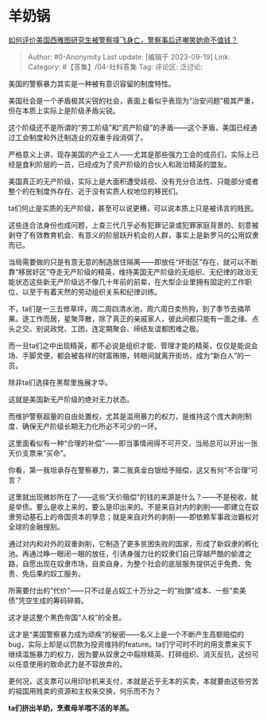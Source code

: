 # 羊奶锅
[如何评价美国西雅图研究生被警察撞飞身亡，警察事后还嘲笑她命不值钱？](https://www.zhihu.com/question/622176989/answer/3217041135)

> Author: #0-Anonymity
> Last update: [编辑于 2023-09-19]
> Link:
> Category:  #【答集】/04-社科答集
> Tag:
> 评论区:
> 泛讨论:

美国的警察暴力其实是一种被有意识容留的制度特性。

美国社会是一个矛盾极其尖锐的社会，表面上看似乎表现为“治安问题”极其严重，但在本质上实际上是阶级矛盾尖锐。

这个阶级还不是所谓的“劳工阶级”和“资产阶级”的矛盾——这个矛盾，美国已经通过工会制度和外迁制造业的双重手段消弭了。

严格意义上讲，现存美国的产业工人——尤其是那些强力工会的成员们，实际上已经是食利阶层的一员，已经成为了资产阶级的合伙人和政治精英的盟友。

美国真正的无产阶级，实际上是大面积遭受歧视、没有充分合法性、只能部分或者整个的在制度外存在、近于没有实质人权地位的移民们。

ta们何止是实质的无产阶级，甚至可以说更糟，可以说本质上只是被讳言的贱民。

这些连合法身份也成问题，上查三代几乎必有犯罪记录或犯罪家庭背景的、刻意被剥夺了有效教育机会、有意义的阶层跃升机会的人群，事实上是新罗马的公用奴隶而已。

当局需要做的只是有意无意的制造居住隔离——即放任“坏街区”存在，就可以不断靠“移居好区”夺走无产阶级的精英，维持美国无产阶级的无组织、无纪律的政治无能状态这些新无产阶级远不像几十年前的前辈，在大型企业里拥有固定的工作职位，以至于有着天然的劳动组织关系和纪律训练。

不，ta们是一三五修草坪，周二周四清水池，周六周日卖热狗，到了季节去摘苹果。逐工作而居，星聚萍散，除了真正的亲戚家人，彼此间都只能有一面之缘、点头之交。别说政党、工团，连定期聚会、缔结友谊都困难之极。

而一旦ta们之中出现精英，都不必说是组织才能、管理才能的精英，仅仅是能说会场、手脚灵便，都会被各样的财富贿赂，转眼间就离开街坊，成为“新白人”的一员。

除非ta们选择在黑帮里施展才华。

这就是美国新无产阶级的绝对无力状态。

而维护警察超量的自由处置权，尤其是滥用暴力的权力，是维持这个庞大剥削制度、确保无产阶级长期无力化所必不可少的一环。

这里面看似有一种“合理的补偿”——即当事情闹得不可开交，当局总可以开出一张天价支票来“买命”。

你看，第一我坦承存在警察暴力，第二我真金白银给予赔偿，这又有何“不合理”可言？

这里就出现微妙所在了——这些“天价赔偿”的钱的来源是什么？——不是税收，就是举债。要么是收上来的，要么是印出来的。不是来自对内的剥削——即建立在奴隶劳动基石上的帝国资本的孳息；就是来自对外的剥削——即依赖军事政治霸权对全球的金融搜刮。

通过对内和对外的双重剥削，它制造了更多贫困失败的国家，形成了新奴隶的孵化池。再通过睁一眼闭一眼的放任，引诱身强力壮的奴隶们自己穿越严酷的偷渡之路，自愿出现在奴隶市场，自卖自身，为整个社会的底层服务提供近乎免费、免责、免后果的奴工服务。

所需要付出的“代价”——只不过是占奴工十万分之一的“抬旗”成本、一些“卖美债”凭空生成的筹码碎屑。

这才是这整个黑色帝国“人权”的全景。

这才是“美国警察暴力成为顽疾”的秘密——名义上是一个不断产生高额赔偿的bug，实际上却是以罚款为投资维持的feature。ta们宁可时不时的用支票来买下继续滥施暴力的权力，因为要从奴隶之中翦除精英、打碎组织、消灭反抗，这份可以任意使用的致命武力是不容放弃的。

更何况，这支票可以用印钞机来支付，本就是近乎无本的买卖，本就要由这些穷苦的祖国用贱卖的资源和主权来交换，何乐而不为？

**ta们挤出羊奶，烹煮母羊喂不活的羊羔。**

